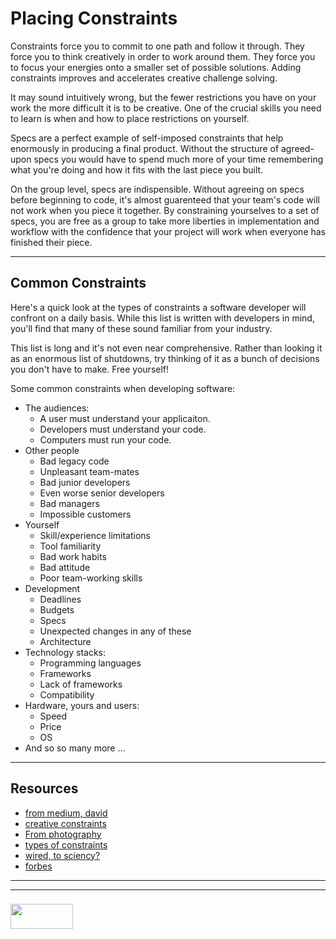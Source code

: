 # Placing Constraints




Constraints force you to commit to one path and follow it through.  They force you to think creatively in order to work around them.  They force you to focus your energies onto a smaller set of possible solutions. Adding constraints improves and accelerates creative challenge solving.

It may sound intuitively wrong, but the fewer restrictions you have on your work the more difficult it is to be creative.  One of the crucial skills you need to learn is when and how to place restrictions on yourself.  

Specs are a perfect example of self-imposed constraints that help enormously in producing a final product.  Without the structure of agreed-upon specs you would have to spend much more of your time remembering what you're doing and how it fits with the last piece you built.  

On the group level, specs are indispensible.  Without agreeing on specs before beginning to code, it's almost guarenteed that your team's code will not work when you piece it together.  By constraining yourselves to a set of specs, you are free as a group to take more liberties in implementation and workflow with the confidence that your project will work when everyone has finished their piece.



___

## Common Constraints

Here's a quick look at the types of constraints a software developer will confront on a daily basis. While this list is written with developers in mind, you'll find that many of these sound familiar from your industry.

This list is long and it's not even near comprehensive.  Rather than looking it as an enormous list of shutdowns, try thinking of it as a bunch of decisions you don't have to make.  Free yourself!



Some common constraints when developing software:
* The audiences:
  * A user must understand your applicaiton.
  * Developers must understand your code.
  * Computers must run your code.
* Other people
  * Bad legacy code
  * Unpleasant team-mates
  * Bad junior developers
  * Even worse senior developers
  * Bad managers
  * Impossible customers
* Yourself
  * Skill/experience limitations
  * Tool familiarity
  * Bad work habits
  * Bad attitude
  * Poor team-working skills
* Development
  * Deadlines
  * Budgets
  * Specs
  * Unexpected changes in any of these
  * Architecture 
* Technology stacks:
  * Programming languages
  * Frameworks 
  * Lack of frameworks
  * Compatibility
* Hardware, yours and users:
  * Speed
  * Price
  * OS
* And so so many more ...

___

## Resources

* [from medium, david](https://medium.com/stanford-d-school/want-some-creativity-crank-up-the-constraints-5728a988a635)
* [creative constraints](https://ed.ted.com/lessons/the-power-of-creative-constraints-brandon-rodriguez)
* [From photography](http://erickimphotography.com/blog/2015/08/06/the-beauty-of-creative-constraints-in-photography/)
* [types of constraints](https://www.psychologytoday.com/blog/beautiful-minds/201108/does-creativity-require-constraints)
* [wired, to sciency?](https://www.wired.com/2011/11/need-to-create-get-a-constraint/)
* [forbes](https://www.forbes.com/sites/groupthink/2013/07/12/creativity-how-constraints-drive-genius/#3aab55e33d89)


___
___
### <a href="http://elewa.education/blog" target="_blank"><img src="https://user-images.githubusercontent.com/18554853/34921062-506450ae-f97d-11e7-875f-6feeb26ad72d.png" width="100" height="40"/></a>